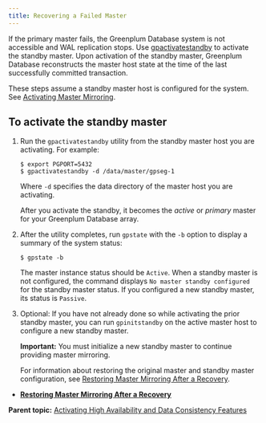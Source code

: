```yaml
---
title: Recovering a Failed Master 
---
```


If the primary master fails, the Greenplum Database system is not accessible and WAL replication stops. Use [gpactivatestandby](../../../utility_guide/ref/gpactivatestandby.html) to activate the standby master. Upon activation of the standby master, Greenplum Database reconstructs the master host state at the time of the last successfully committed transaction.

These steps assume a standby master host is configured for the system. See [Activating Master Mirroring](g-enabling-master-mirroring.html).

## <a id="ki181117"></a>To activate the standby master 

1.  Run the `gpactivatestandby` utility from the standby master host you are activating. For example:

    ```
    $ export PGPORT=5432
    $ gpactivatestandby -d /data/master/gpseg-1
    ```

    Where `-d` specifies the data directory of the master host you are activating.

    After you activate the standby, it becomes the *active* or *primary* master for your Greenplum Database array.

2.  After the utility completes, run `gpstate` with the `-b` option to display a summary of the system status:

    ```
    $ gpstate -b
    ```

    The master instance status should be `Active`. When a standby master is not configured, the command displays `No master standby configured` for the standby master status. If you configured a new standby master, its status is `Passive`.

3.  Optional: If you have not already done so while activating the prior standby master, you can run `gpinitstandby` on the active master host to configure a new standby master.

    **Important:** You must initialize a new standby master to continue providing master mirroring.

    For information about restoring the original master and standby master configuration, see [Restoring Master Mirroring After a Recovery](g-restoring-master-mirroring-after-a-recovery.html).


-   **[Restoring Master Mirroring After a Recovery](../../highavail/topics/g-restoring-master-mirroring-after-a-recovery.html)**  


**Parent topic:** [Activating High Availability and Data Consistency Features](../../highavail/topics/g-enabling-high-availability-features.html)

